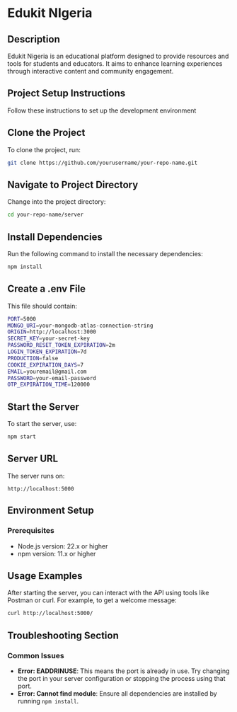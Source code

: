 # Edukit NIgeria

## Description

Edukit Nigeria is an educational platform designed to provide resources and tools for students and educators. It aims to enhance learning experiences through interactive content and community engagement.

## Project Setup Instructions

Follow these instructions to set up the development environment

## Clone the Project

To clone the project, run:

```bash
git clone https://github.com/yourusername/your-repo-name.git
```

## Navigate to Project Directory

Change into the project directory:

```bash
cd your-repo-name/server
```

## Install Dependencies

Run the following command to install the necessary dependencies:

```bash
npm install
```

## Create a .env File

This file should contain:

```bash
PORT=5000
MONGO_URI=your-mongodb-atlas-connection-string
ORIGIN=http://localhost:3000
SECRET_KEY=your-secret-key
PASSWORD_RESET_TOKEN_EXPIRATION=2m
LOGIN_TOKEN_EXPIRATION=7d
PRODUCTION=false
COOKIE_EXPIRATION_DAYS=7
EMAIL=youremail@gmail.com
PASSWORD=your-email-password
OTP_EXPIRATION_TIME=120000
```

## Start the Server

To start the server, use:

```bash
npm start
```

## Server URL

The server runs on:

```url
http://localhost:5000
```

## Environment Setup

### Prerequisites

- Node.js version: 22.x or higher
- npm version: 11.x or higher

## Usage Examples

After starting the server, you can interact with the API using tools like Postman or curl. For example, to get a welcome message:

```bash
curl http://localhost:5000/
```

## Troubleshooting Section

### Common Issues

- **Error: EADDRINUSE**: This means the port is already in use. Try changing the port in your server configuration or stopping the process using that port.
- **Error: Cannot find module**: Ensure all dependencies are installed by running `npm install`.
